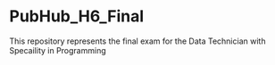 # PubHub_H6_Final
This repository represents the final exam for the Data Technician with Specaility in Programming
